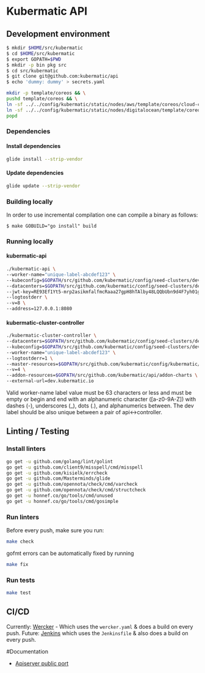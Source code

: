 # Kubermatic API

## Development environment


```bash
$ mkdir $HOME/src/kubermatic
$ cd $HOME/src/kubermatic
$ export GOPATH=$PWD
$ mkdir -p bin pkg src
$ cd src/kubermatic
$ git clone git@github.com:kubermatic/api
$ echo 'dummy: dummy' > secrets.yaml

mkdir -p template/coreos && \
pushd template/coreos && \
ln -sf ../../config/kubermatic/static/nodes/aws/template/coreos/cloud-config-node.yaml aws-cloud-config-node.yaml && \
ln -sf ../../config/kubermatic/static/nodes/digitalocean/template/coreos/cloud-config-node.yaml do-cloud-config-node.yaml && \
popd
```

### Dependencies

#### Install dependencies

```bash
glide install --strip-vendor
```

#### Update dependencies

```bash
glide update --strip-vendor
```

### Building locally

In order to use incremental compilation one can compile a binary as follows:
```
$ make GOBUILD="go install" build
```

### Running locally
#### kubermatic-api

```bash
./kubermatic-api \
--worker-name="unique-label-abcdef123" \
--kubeconfig=$GOPATH/src/github.com/kubermatic/config/seed-clusters/dev.kubermatic.io/kubeconfig \
--datacenters=$GOPATH/src/github.com/kubermatic/config/seed-clusters/dev.kubermatic.io/datacenters.yaml \
--jwt-key=RE93Ef1Yt5-mrp2asikmfalfmcRaaa27gpH8hTAlby48LQQbUbn9d4F7yh01g_cc \
--logtostderr \
--v=8 \
--address=127.0.0.1:8080
```

#### kubermatic-cluster-controller
```bash
./kubermatic-cluster-controller \
--datacenters=$GOPATH/src/github.com/kubermatic/config/seed-clusters/dev.kubermatic.io/datacenters.yaml \
--kubeconfig=$GOPATH/src/github.com/kubermatic/config/seed-clusters/dev.kubermatic.io/kubeconfig \
--worker-name="unique-label-abcdef123" \
--logtostderr=1 \
--master-resources=$GOPATH/src/github.com/kubermatic/config/kubermatic/static/master \
--v=4 \
--addon-resources=$GOPATH/src/github.com/kubermatic/api/addon-charts \
--external-url=dev.kubermatic.io
```

Valid worker-name label value must be 63 characters or less and must be empty or begin and end with an alphanumeric character ([a-z0-9A-Z]) with dashes (-), underscores (_), dots (.), and alphanumerics between.
The dev label should be also unique between a pair of api<->controller.

## Linting / Testing
### Install linters
```bash
go get -u github.com/golang/lint/golint
go get -u github.com/client9/misspell/cmd/misspell
go get -u github.com/kisielk/errcheck
go get -u github.com/Masterminds/glide
go get -u github.com/opennota/check/cmd/varcheck
go get -u github.com/opennota/check/cmd/structcheck
go get -u honnef.co/go/tools/cmd/unused
go get -u honnef.co/go/tools/cmd/gosimple
```
### Run linters
Before every push, make sure you run:
```bash
make check
```

gofmt errors can be automatically fixed by running
```bash
make fix
```

### Run tests
```bash
make test
```

## CI/CD
Currently: [Wercker](https://app.wercker.com/Kubermatic/api) - Which uses the `wercker.yaml` & does a build on every push. 
Future: [Jenkins](https://jenkins.loodse.com) which uses the `Jenkinsfile` & also does a build on every push.


#Documentation

- [Apiserver public port](docs/apiserver-port-range.md)
